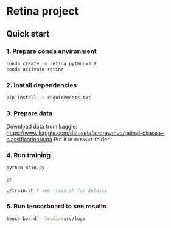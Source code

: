 # Retina project

## Quick start

### 1. Prepare conda environment
```bash
conda create -n retina python=3.9
conda activate retina
```

### 2. Install dependencies
```bash
pip install -r requirements.txt
```

### 3. Prepare data
Download data from kaggle: https://www.kaggle.com/datasets/andrewmvd/retinal-disease-classification/data
Put it in `dataset` folder.

### 4. Run training
```bash
python main.py
```
or 
```bash
./train.sh # see train.sh for details
```

### 5. Run tensorboard to see results
```bash
tensorboard --logdir=src/logs
```

